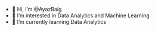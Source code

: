 - 👋 Hi, I’m @AyazBaig
- 👀 I’m interested in Data Analytics and Machine Learning
- 🌱 I’m currently learning Data Analytics

<!---
AyazBaig/AyazBaig is a ✨ special ✨ repository because its `README.md` (this file) appears on your GitHub profile.
You can click the Preview link to take a look at your changes.
--->
